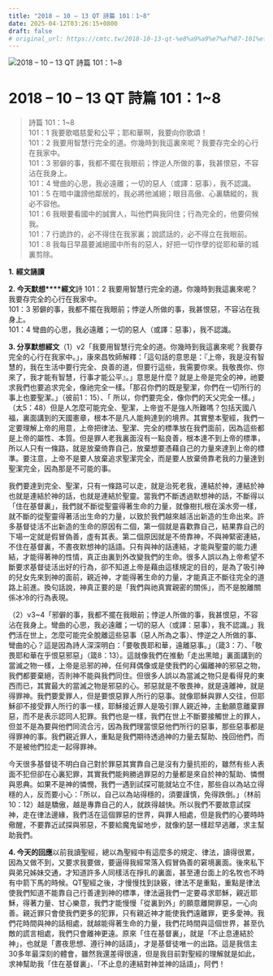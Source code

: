 ```yaml
---
title: "2018 – 10 – 13 QT 詩篇 101：1~8"
date: 2025-04-12T03:26:15+0800
draft: false
# original_url: https://cmtc.tw/2018-10-13-qt-%e8%a9%a9%e7%af%87-101%ef%bc%9a18
---
```


![2018 – 10 – 13 QT 詩篇 101：1~8](/images/qt.jpg   "2018 – 10 – 13 QT 詩篇 101：1~8")

# 2018 – 10 – 13 QT 詩篇 101：1~8

> 詩篇 101：1~8  
> 101：1 我要歌唱慈愛和公平；耶和華啊，我要向你歌頌！  
> 101：2 我要用智慧行完全的道。你幾時到我這裏來呢？我要存完全的心行在我家中。  
> 101：3 邪僻的事，我都不擺在我眼前；悖逆人所做的事，我甚恨惡，不容沾在我身上。  
> 101：4 彎曲的心思，我必遠離；一切的惡人（或譯：惡事），我不認識。  
> 101：5 在暗中讒謗他鄰居的，我必將他滅絕；眼目高傲、心裏驕縱的，我必不容他。  
> 101：6 我眼要看國中的誠實人，叫他們與我同住；行為完全的，他要伺候我。  
> 101：7 行詭詐的，必不得住在我家裏；說謊話的，必不得立在我眼前。  
> 101：8 我每日早晨要滅絕國中所有的惡人，好把一切作孽的從耶和華的城裏剪除。

**1.** **經文誦讀**

**2. 今天默想****經文**詩 101：2 我要用智慧行完全的道。你幾時到我這裏來呢？我要存完全的心行在我家中。  
101：3 邪僻的事，我都不擺在我眼前；悖逆人所做的事，我甚恨惡，不容沾在我身上。  
101：4 彎曲的心思，我必遠離；一切的惡人（或譯：惡事），我不認識。

**3. 分享默想經文**（1）v2「我要用智慧行完全的道。你幾時到我這裏來呢？我要存完全的心行在我家中。」，康來昌牧師解釋：「這句話的意思是：『上帝，我是沒有智慧的，我在生活中要行完全、良善的道，但要行這些，我需要你來。我敬畏你、你來了，我才能有智慧，行事才能公平』。」意思是什麼？就是上帝是完全的神，祂要求我們也要追求完全，像祂完全一樣。「那召你們的既是聖潔，你們在一切所行的事上也要聖潔。」（彼前1：15）、「 所以，你們要完全，像你們的天父完全一樣。」（太5：48）但是人怎麼可能完全、聖潔，上帝豈不是強人所難嗎？包括天國八福，裏面講到的天國憲章，根本不是凡人能夠達到的境界。其實整本聖經，我們一定要理解上帝的用意，上帝把律法、聖潔、完全的標準放在我們面前，因為這些都是上帝的屬性、本質。但是罪人老我裏面沒有一點良善，根本達不到上帝的標準，所以人只有一條路，就是放棄倚靠自己，放棄想要憑藉自己的力量來達到上帝的標準。要注意，上帝不是要人放棄追求聖潔完全，而是要人放棄倚靠老我的力量達到聖潔完全，因為那是不可能的事。

我們要達到完全、聖潔，只有一條路可以走，就是治死老我，連結於神，連結於神也就是連結於神的話，也就是連結於聖靈。當我們不斷透過默想神的話，不斷得以「住在基督裏」，我們就不斷從聖靈得著生命的力量，就像樹扎根在溪水旁一樣，就不斷的從聖靈得著活出生命的力量，以致於我們越來越活出新造的生命出來。許多基督徒活不出新造的生命的原因有二個，第一個就是喜歡靠自己，結果靠自己的下場一定就是假冒偽善，虛有其表。第二個原因就是不倚靠神，不與神緊密連結，不住在基督裏，不晝夜默想神的話語。只有與神的話連結，才能與聖靈的能力連結，才能得著神的性情，真正由裏到外改變我們的生命。很多人誤以為上帝希望不斷要求基督徒活出好的行為，卻不知道上帝是藉由這樣規定的目的，是為了吸引神的兒女先來到神的面前，親近神，才能得著生命的力量，才能真正不斷往完全的道路上前進。換句話說，神真正要的是「我們與祂真實親密的關係」，而不是脫離關係冰冷的行為表現。

（2）v3~4「邪僻的事，我都不擺在我眼前；悖逆人所做的事，我甚恨惡，不容沾在我身上。彎曲的心思，我必遠離；一切的惡人（或譯：惡事），我不認識。」我們活在世上，怎麼可能完全脫離這些惡事（惡人所為之事）、悖逆之人所做的事、彎曲的心？這是因為詩人深深明白：「要敬畏耶和華，遠離惡事。」（箴3：7）、「敬畏耶和華在乎恨惡邪惡」（箴8：13）。這就像我們在推動「走出黑暗」裏面講到的當滅之物一樣，上帝是忌邪的神，任何拜偶像或是使我們的心偏離神的邪惡之物，我們都要棄絕，否則神不能與我們同住。但很多人誤以為當滅之物只是看得見的東西而已，其實最大的當滅之物是邪惡的心。邪惡就是不敬畏神，就是遠離神，就是得罪神。我們要愛罪人，但是要恨惡罪人所行的惡事。就像耶穌與罪人交往，但耶穌卻不接受罪人所行的事一樣，耶穌接近罪人是吸引罪人親近神，主動願意離棄罪惡，而不是表示認同人犯罪。我們也是一樣，我們在世上不斷要接觸世上的罪人，但並不是為要與他們同流合污，因為我們理當恨惡他們所行的惡事，那些惡事都是得罪神的事。我們親近罪人，重點是我們期待透過神的力量去幫助、挽回他們，而不是被他們拉走一起得罪神。

今天很多基督徒不明白自己對於罪惡其實靠自己是沒有力量抗拒的，雖然有些人表面不犯但卻在心裏犯罪，其實我們能夠勝過罪惡的力量都是來自於神的幫助、憐憫與恩典。如果不是神的憐憫，我們一遇到試探可能就站立不住，那些自以為站立得穩的人，反而要小心：「所以，自己以為站得穩的，須要謹慎，免得跌倒。」（林前10：12）越是驕傲，越是專靠自己的人，就跌得越快。所以我們不要故意試探神，走在律法邊緣，我們活在這個罪惡的世界，與罪人相處，但是我們的心要時時儆醒，不要靠近試探與邪惡，不要給魔鬼留地步，就像約瑟一樣趁早逃離，求主幫助我們。

**4. 今天的回應**以前我讀聖經，總以為聖經中有這麼多的規定、律法，讀得很累，因為又做不到，又要求我要做，要逼得我經常落入假冒偽善的窘境裏面。後來私下與弟兄姊妹交通，才知道許多人同樣活在掙扎的裏面，甚至連台面上的名牧也不時有中箭下馬的時候。QT聖經之後，才慢慢找到訣竅，律法不是重點，重點是律法使我們知道不能靠自己行善達到神的標準，律法逼我們一定要尋求耶穌，親近耶穌，得著力量、甘心樂意，我們才能慢慢「從裏到外」的願意離開罪惡，一心向善。親近罪只會使我們更多的犯罪，只有親近神才能使我們遠離罪，更多愛神。我們花時間與神的話相處，就越能得著生命的力量，我們花時間與這個世界，甚至仇敵的謊言相處，我們只會離神更遠。原來「住在基督裏」，就是「不止息連結於神」，也就是「晝夜思想、遵行神的話語」，才是基督徒唯一的出路。這是我信主30多年最深刻的體會，雖然我還差得很遠，但是我目前對聖經的理解就是如此，求神幫助我「住在基督裏」、「不止息的連結對神並神的話語」，阿們！